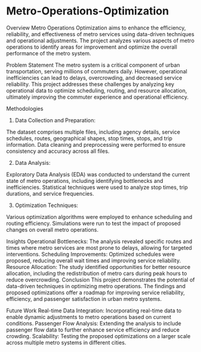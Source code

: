 # Metro-Operations-Optimization
Overview
Metro Operations Optimization aims to enhance the efficiency, reliability, and effectiveness of metro services using data-driven techniques and operational adjustments. The project analyzes various aspects of metro operations to identify areas for improvement and optimize the overall performance of the metro system.

Problem Statement
The metro system is a critical component of urban transportation, serving millions of commuters daily. However, operational inefficiencies can lead to delays, overcrowding, and decreased service reliability. This project addresses these challenges by analyzing key operational data to optimize scheduling, routing, and resource allocation, ultimately improving the commuter experience and operational efficiency.

Methodologies
1. Data Collection and Preparation:

The dataset comprises multiple files, including agency details, service schedules, routes, geographical shapes, stop times, stops, and trip information.
Data cleaning and preprocessing were performed to ensure consistency and accuracy across all files.

2. Data Analysis:

Exploratory Data Analysis (EDA) was conducted to understand the current state of metro operations, including identifying bottlenecks and inefficiencies.
Statistical techniques were used to analyze stop times, trip durations, and service frequencies.

3. Optimization Techniques:

Various optimization algorithms were employed to enhance scheduling and routing efficiency.
Simulations were run to test the impact of proposed changes on overall metro operations.

Insights
Operational Bottlenecks: The analysis revealed specific routes and times where metro services are most prone to delays, allowing for targeted interventions.
Scheduling Improvements: Optimized schedules were proposed, reducing overall wait times and improving service reliability.
Resource Allocation: The study identified opportunities for better resource allocation, including the redistribution of metro cars during peak hours to reduce overcrowding.
Conclusion
This project demonstrates the potential of data-driven techniques in optimizing metro operations. The findings and proposed optimizations offer a roadmap for improving service reliability, efficiency, and passenger satisfaction in urban metro systems.

Future Work
Real-time Data Integration: Incorporating real-time data to enable dynamic adjustments to metro operations based on current conditions.
Passenger Flow Analysis: Extending the analysis to include passenger flow data to further enhance service efficiency and reduce crowding.
Scalability: Testing the proposed optimizations on a larger scale across multiple metro systems in different cities.

